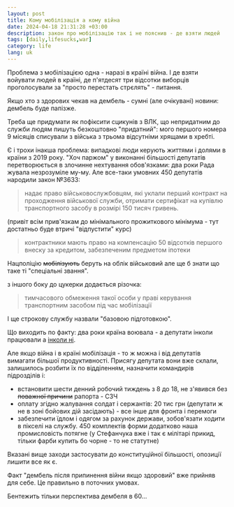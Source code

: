 ```yaml
---
layout: post
title: Кому мобілізація а кому війна
date: 2024-04-18 21:31:28 +03:00
description: закон про мобілізацію так і не пояснив - де взяти людей
tags: [daily,lifesucks,war]
category: life
lang: uk
---
```


Проблема з мобілізацією одна - наразі в країні війна.
І де взяти войувати людей в країні, де п'ятдесят три відсотки виборців проголосували за "просто перестать стрєлять" - питання.
 
Якщо хто з здорових чекав на дембель - сумні (але очікувані) новини:
дембель буде папізже.

Треба ще придумати як пофіксити сцикунів з ВЛК, що непридатним до служби людям пишуть безкоштовно "придатний": мого першого номера 9 місяців списували з війська з трьома відсутніми хрящами в хребті.

Є і трохи інакша проблема: випадкові люди керують життями і долями в країни з 2019 року. 
"Хоч паржом" у виконанні більшості депутатів перетворюється в злочинне нехтування обов'язками: два роки Рада жувала незрозуміле му-му.
Але все-таки умовних 450 депутатів народили закон №3633:

> надає право військовослужбовцям, які уклали перший контракт на проходження військової служби, отримати сертифікат на купівлю транспортного засобу в розмірі 150 тисяч гривень.

(привіт всім прив'язкам до мінімального прожиткового мінімума - тут достатньо буде втричі "відпустити" курс)
 
> контрактники мають право на компенсацію 50 відсотків першого внеску за кредитом, забезпеченим предметом іпотеки 

Нацполіцію ~~мобілізують~~ беруть на облік військовий але ще б знати що таке ті "спеціальні звання".

з іншого боку до цукерки додається різочка:
> тимчасового обмеження такої особи у праві керування транспортним засобом під час мобілізації

І ще строкову службу назвали "базовою підготовкою".


Що виходить по факту: два роки країна воювала - а депутати інколи працювали а [інколи ні](https://suspilne.media/699040-verhovna-rada-skasuvala-zasidanna-6-8-berezna-so-vidomo/).

Але якщо війна і в країні мобілізація - то ж можна і від депутатів вимагати більшої продуктивності.
Присягу депутата вони вже склали, залишилось розбити їх по відділенням, назначити командирів підрозділів і:
- встановити шести денний робочий тиждень з 8 до 18, не з'явився без ~~поважної причини~~ рапорта - СЗЧ
- оплату згідно жалування солдат і сержантів: 20 тис грн (депутати ж не в зоні бойових дій засідають) - все інше для фронта і перемоги
- забезпечити їдлом і одягом за рахунок держави, зобов'язати ходити в пікселі на службу. 
  450 комплектів форми додатково наша промисловість потягне (у Стефанчука вже і так є мілітарі прикид, тільки фарби купить бо чорне - то не статутне)

Вказані вище заходи застосувати до конституційної більшості, опозиції лишити все як є.

Факт "дембель після припинення війни якщо здоровий" вже прийняв для себе.
Це правильно в поточних умовах.

Бентежить тільки перспектива дембеля в 60...


